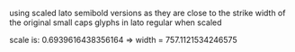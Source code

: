 using scaled lato semibold versions as they are close to the strike width of the original
small caps glyphs in lato regular when scaled

scale is: 0.6939616438356164
=> width = 757.1121534246575

